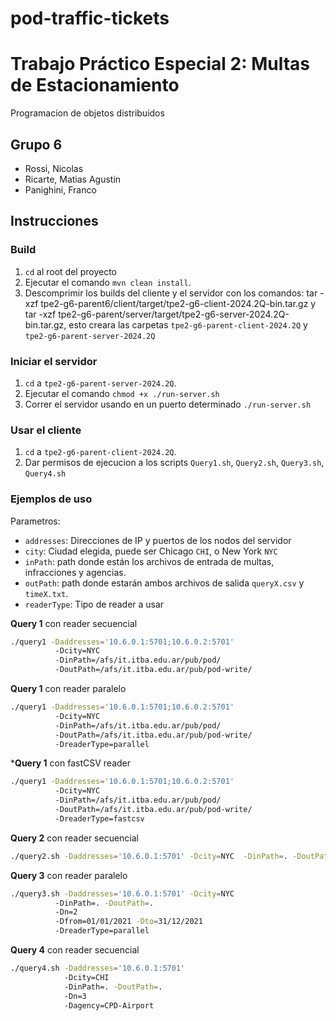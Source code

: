 # pod-traffic-tickets
# Trabajo Práctico Especial 2: Multas de Estacionamiento
Programacion de objetos distribuidos

## Grupo 6
- Rossi, Nicolas
- Ricarte, Matias Agustin
- Panighini, Franco

## Instrucciones
### Build
1. `cd` al root del proyecto
2. Ejecutar el comando `mvn clean install`.
3. Descomprimir los builds del cliente y el servidor con los comandos: tar -xzf tpe2-g6-parent6/client/target/tpe2-g6-client-2024.2Q-bin.tar.gz y tar -xzf tpe2-g6-parent/server/target/tpe2-g6-server-2024.2Q-bin.tar.gz, esto creara las carpetas `tpe2-g6-parent-client-2024.2Q` y `tpe2-g6-parent-server-2024.2Q`

### Iniciar el servidor
1. `cd` a `tpe2-g6-parent-server-2024.2Q`.
2. Ejecutar el comando `chmod +x ./run-server.sh`
3. Correr el servidor usando en un puerto determinado `./run-server.sh`

### Usar el cliente
1. `cd` a `tpe2-g6-parent-client-2024.2Q`.
2. Dar permisos de ejecucion a los scripts `Query1.sh`, `Query2.sh`, `Query3.sh`, `Query4.sh`

### Ejemplos de uso
Parametros: 
- `addresses`: Direcciones de IP y puertos de los nodos del servidor
- `city`: Ciudad elegida, puede ser Chicago `CHI`, o New York `NYC`
- `inPath`: path donde están los archivos de entrada de multas, infracciones y agencias.
- `outPath`: path donde estarán ambos archivos de salida `queryX.csv` y `timeX.txt`.
- `readerType`: Tipo de reader a usar

**Query 1** con reader secuencial
```bash
./query1 -Daddresses='10.6.0.1:5701;10.6.0.2:5701' 
          -Dcity=NYC 
          -DinPath=/afs/it.itba.edu.ar/pub/pod/ 
          -DoutPath=/afs/it.itba.edu.ar/pub/pod-write/
```
**Query 1** con reader paralelo
```bash
./query1 -Daddresses='10.6.0.1:5701;10.6.0.2:5701' 
          -Dcity=NYC 
          -DinPath=/afs/it.itba.edu.ar/pub/pod/ 
          -DoutPath=/afs/it.itba.edu.ar/pub/pod-write/
          -DreaderType=parallel
```
***Query 1** con fastCSV reader
```bash
./query1 -Daddresses='10.6.0.1:5701;10.6.0.2:5701' 
          -Dcity=NYC 
          -DinPath=/afs/it.itba.edu.ar/pub/pod/ 
          -DoutPath=/afs/it.itba.edu.ar/pub/pod-write/
          -DreaderType=fastcsv
```
**Query 2** con reader secuencial
```bash
./query2.sh -Daddresses='10.6.0.1:5701' -Dcity=NYC  -DinPath=. -DoutPath=.
```
**Query 3** con reader paralelo
```bash
./query3.sh -Daddresses='10.6.0.1:5701' -Dcity=NYC  
          -DinPath=. -DoutPath=. 
          -Dn=2 
          -Dfrom=01/01/2021 -Dto=31/12/2021
          -DreaderType=parallel
```
**Query 4** con reader secuencial
```bash
./query4.sh -Daddresses='10.6.0.1:5701' 
            -Dcity=CHI  
            -DinPath=. -DoutPath=. 
            -Dn=3 
            -Dagency=CPD-Airport
```
